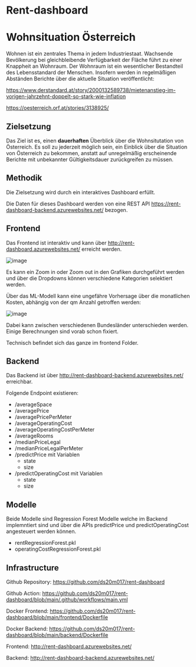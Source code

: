# Rent-dashboard

# Wohnsituation Österreich

Wohnen ist ein zentrales Thema in jedem Industriestaat. Wachsende Bevölkerung bei gleichbleibende Verfügbarkeit der Fläche führt zu einer Knappheit an Wohnraum. 
Der Wohnraum ist ein wesentlicher Bestandteil des Lebensstandard der Menschen. Insofern werden in regelmäßigen Abständen Berichte über die aktuelle Situation veröffentlicht:

https://www.derstandard.at/story/2000132589738/mietenanstieg-im-vorigen-jahrzehnt-doppelt-so-stark-wie-inflation

https://oesterreich.orf.at/stories/3138925/

## Zielsetzung

Das Ziel ist es, einen **dauerhaften** Überblick über die Wohnsitutation von Österreich. Es soll zu jederzeit möglich sein, ein Einblick über die Situation von Österreich zu bekommen, anstatt auf unregelmäßig erscheinende Berichte mit unbekannter Gültigkeitsdauer zurückgreifen zu müssen.


## Methodik

Die Zielsetzung wird durch ein interaktives Dashboard erfüllt. 

Die Daten für dieses Dashboard werden von eine REST API https://rent-dashboard-backend.azurewebsites.net/ bezogen.


## Frontend 

Das Frontend ist interaktiv und kann über http://rent-dashboard.azurewebsites.net/ erreicht werden.

![image](https://user-images.githubusercontent.com/46869155/150642660-43ef15bb-4cfd-46fb-89f3-6b8c51a6f5dd.png)

Es kann ein Zoom in oder Zoom out in den Grafiken durchgeführt werden und über die Dropdowns können verschiedene Kategorien selektiert werden.

Über das ML-Modell kann eine ungefähre Vorhersage über die monatlichen Kosten, abhängig von der qm Anzahl getroffen werden:

![image](https://user-images.githubusercontent.com/46869155/150684970-2693dbd2-4f30-4d98-92e6-f2254d07b745.png)


Dabei kann zwischen verschiedenen Bundesländer unterschieden werden. Einige Berechnungen sind vorab schon fixiert.

Technisch befindet sich das ganze im frontend Folder.

## Backend

Das Backend ist über http://rent-dashboard-backend.azurewebsites.net/ erreichbar.

Folgende Endpoint existieren:

* /averageSpace
* /averagePrice
* /averagePricePerMeter
* /averageOperatingCost
* /averageOperatingCostPerMeter
* /averageRooms
* /medianPriceLegal
* /medianPriceLegalPerMeter
* /predictPrice mit Variablen
  * state
  * size
* /predictOperatingCost mit Variablen
  * state
  * size
  
## Modelle

Beide Modelle sind Regression Forest Modelle welche im Backend implemntiert sind und über die APIs predictPrice und predictOperatingCost angesteuert werden können.

* rentRegressionForest.pkl
* operatingCostRegressionForest.pkl

## Infrastructure

Github Repository: https://github.com/ds20m017/rent-dashboard

Github Action:     https://github.com/ds20m017/rent-dashboard/blob/main/.github/workflows/main.yml

Docker Frontend:         https://github.com/ds20m017/rent-dashboard/blob/main/frontend/Dockerfile 

Docker Backend:         https://github.com/ds20m017/rent-dashboard/blob/main/backend/Dockerfile    

Frontend:          http://rent-dashboard.azurewebsites.net/

Backend:           http://rent-dashboard-backend.azurewebsites.net/
